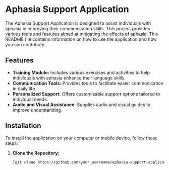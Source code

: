 
# Aphasia Support Application

The Aphasia Support Application is designed to assist individuals with aphasia in improving their communication skills. This project provides various tools and features aimed at mitigating the effects of aphasia. This README file contains information on how to use the application and how you can contribute.

## Features

- **Training Module:** Includes various exercises and activities to help individuals with aphasia enhance their language skills.
- **Communication Tools:** Provides tools to facilitate easier communication in daily life.
- **Personalized Support:** Offers customizable support options tailored to individual needs.
- **Audio and Visual Assistance:** Supplies audio and visual guides to improve understanding.

## Installation

To install the application on your computer or mobile device, follow these steps:

1. **Clone the Repository:**
   ```bash
   [git clone https://github.com/your_username/aphasia-support-application.git](https://github.com/emirerdemir/Afazili-Bireylere-Destek-Terapi-Uygulamasi)
